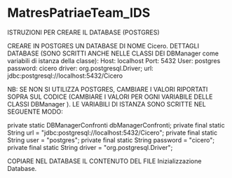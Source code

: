 # MatresPatriaeTeam_IDS

ISTRUZIONI PER CREARE IL DATABASE (POSTGRES)

CREARE IN POSTGRES UN DATABASE DI NOME Cicero.
DETTAGLI DATABASE (SONO SCRITTI ANCHE NELLE CLASSI DEI DBManager come variabili di istanza della classe):
Host: localhost
Port: 5432
User: postgres
password: cicero 
driver: org.postgresql.Driver;
url: jdbc:postgresql://localhost:5432/Cicero

NB: SE NON SI UTILIZZA POSTGRES, CAMBIARE I VALORI RIPORTATI SOPRA SUL CODICE (CAMBIARE I VALORI PER OGNI VARIABILE DELLE CLASSI DBManager ).
 LE VARIABILI DI ISTANZA SONO SCRITTE NEL SEGUENTE MODO: 
 
 private static DBManagerConfronti dbManagerConfronti;
    private final static String url = "jdbc:postgresql://localhost:5432/Cicero";
    private final static String user = "postgres";
    private final static String password = "cicero";
    private final static String driver = "org.postgresql.Driver";

COPIARE NEL DATABASE IL CONTENUTO DEL FILE Inizializzazione Database.


